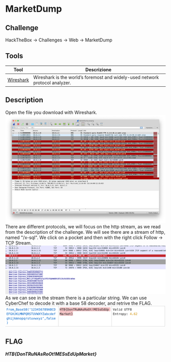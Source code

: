 # MarketDump
## Challenge
HackTheBox -> Challenges -> Web -> MarketDump
## Tools
Tool | Descrizione
------- | -------
[Wireshark](https://www.wireshark.org) | Wireshark is the world’s foremost and widely-used network protocol analyzer.
## Description
Open the file you download with Wireshark.
![Wireshark](https://github.com/AlessandroMorelli96/Writeups/blob/master/HackTheBox/images/01_01.png)
There are different protocols, we will focus on the http stream, as we read from the description of the challenge.
We will see there are a stream of http, named "/x-sql". We click on a pocket and then with the right click Follow -> TCP Stream.
![http x-sql](https://github.com/AlessandroMorelli96/Writeups/blob/master/HackTheBox/images/01_02.png)
![Stream](https://github.com/AlessandroMorelli96/Writeups/blob/master/HackTheBox/images/01_03.png)
As we can see in the stream there is a particular string. We can use CyberChef to decode it with a base 58 decoder, and retrive the FLAG.
![CyberChef](https://github.com/AlessandroMorelli96/Writeups/blob/master/HackTheBox/images/01_04.png)
## FLAG
***HTB{DonTRuNAsRoOt!MESsEdUpMarket}***
